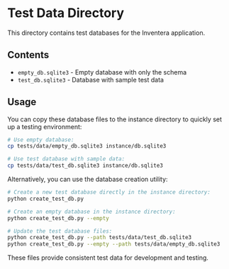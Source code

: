 # Test Data Directory

This directory contains test databases for the Inventera application.

## Contents

- `empty_db.sqlite3` - Empty database with only the schema
- `test_db.sqlite3` - Database with sample test data

## Usage

You can copy these database files to the instance directory to quickly set up a testing environment:

```bash
# Use empty database:
cp tests/data/empty_db.sqlite3 instance/db.sqlite3

# Use test database with sample data:
cp tests/data/test_db.sqlite3 instance/db.sqlite3
```

Alternatively, you can use the database creation utility:

```bash
# Create a new test database directly in the instance directory:
python create_test_db.py

# Create an empty database in the instance directory:
python create_test_db.py --empty

# Update the test database files:
python create_test_db.py --path tests/data/test_db.sqlite3
python create_test_db.py --empty --path tests/data/empty_db.sqlite3
```

These files provide consistent test data for development and testing.